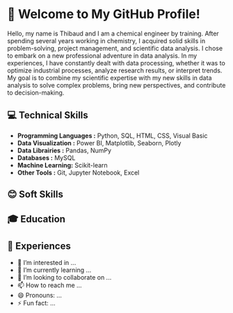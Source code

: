 # 👋 Welcome to My GitHub Profile!
Hello, my name is Thibaud and I am a chemical engineer by training. After spending several years working in chemistry, I acquired solid skills in problem-solving, project management, and scientific data analysis. 
I chose to embark on a new professional adventure in data analysis.
In my experiences, I have constantly dealt with data processing, whether it was to optimize industrial processes, analyze research results, or interpret trends.
My goal is to combine my scientific expertise with my new skills in data analysis to solve complex problems, bring new perspectives, and contribute to decision-making.

## 💻 Technical Skills

- **Programming Languages :** Python, SQL, HTML, CSS, Visual Basic
- **Data Visualization :** Power BI, Matplotlib, Seaborn, Plotly
- **Data Librairies :** Pandas, NumPy
- **Databases :** MySQL 
- **Machine Learning:** Scikit-learn
- **Other Tools :** Git, Jupyter Notebook, Excel


## 😊 Soft Skills


## 🎓 Education 
 
## 💼 Experiences
- 👀 I’m interested in ...
- 🌱 I’m currently learning ...
- 💞️ I’m looking to collaborate on ...
- 📫 How to reach me ...
- 😄 Pronouns: ...
- ⚡ Fun fact: ...

<!---
Thibaud-TR/Thibaud-TR is a ✨ special ✨ repository because its `README.md` (this file) appears on your GitHub profile.
You can click the Preview link to take a look at your changes.
--->
